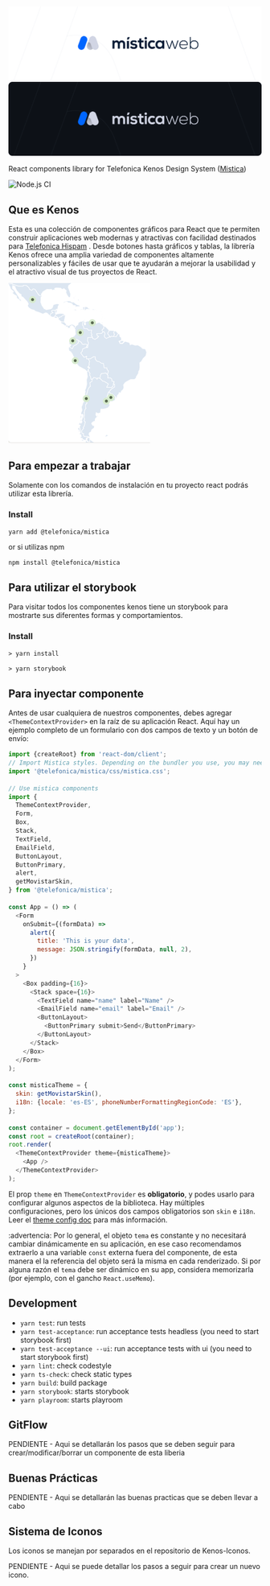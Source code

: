 ![Mistica for Web](img/mistica-web-light-kenos.svg#gh-light-mode-only)
![Mistica for Web](img/mistica-web-dark-kenos.svg#gh-dark-mode-only)

React components library for Telefonica Kenos Design System ([Mistica](https://github.com/TelefonicaAR/kenos-ui))

![Node.js CI](https://github.com/Telefonica/mistica-web/workflows/Node.js%20CI/badge.svg)

## Que es Kenos
Esta es una colección de componentes gráficos para React que te permiten construir aplicaciones web modernas y atractivas con facilidad destinados para  [Telefonica Hispam](https://www.linkedin.com/company/movistar-telefonica-hispam/about/) . Desde botones hasta gráficos y tablas, la librería Kenos ofrece una amplia variedad de componentes altamente personalizables y fáciles de usar que te ayudarán a mejorar la usabilidad y el atractivo visual de tus proyectos de React.

![Mistica for Web](img/mapaHispam.png)

## Para empezar a trabajar
Solamente con los comandos de instalación en tu proyecto react podrás utilizar esta librería.
### Install

```terminal
yarn add @telefonica/mistica
```

or si utilizas npm 

```terminal
npm install @telefonica/mistica
```

## Para utilizar el storybook 
Para visitar todos los componentes kenos tiene un storybook para mostrarte sus diferentes formas y comportamientos.
### Install

```terminal
> yarn install
```

```terminal
> yarn storybook
```

## Para inyectar componente 

Antes de usar cualquiera de nuestros componentes, debes agregar `<ThemeContextProvider>` en la raíz de su aplicación React.
Aquí hay un ejemplo completo de un formulario con dos campos de texto y un botón de envío:

```javascript
import {createRoot} from 'react-dom/client';
// Import Mistica styles. Depending on the bundler you use, you may need to import it in a different way.
import '@telefonica/mistica/css/mistica.css';

// Use mistica components
import {
  ThemeContextProvider,
  Form,
  Box,
  Stack,
  TextField,
  EmailField,
  ButtonLayout,
  ButtonPrimary,
  alert,
  getMovistarSkin,
} from '@telefonica/mistica';

const App = () => (
  <Form
    onSubmit={(formData) =>
      alert({
        title: 'This is your data',
        message: JSON.stringify(formData, null, 2),
      })
    }
  >
    <Box padding={16}>
      <Stack space={16}>
        <TextField name="name" label="Name" />
        <EmailField name="email" label="Email" />
        <ButtonLayout>
          <ButtonPrimary submit>Send</ButtonPrimary>
        </ButtonLayout>
      </Stack>
    </Box>
  </Form>
);

const misticaTheme = {
  skin: getMovistarSkin(),
  i18n: {locale: 'es-ES', phoneNumberFormattingRegionCode: 'ES'},
};

const container = document.getElementById('app');
const root = createRoot(container);
root.render(
  <ThemeContextProvider theme={misticaTheme}>
    <App />
  </ThemeContextProvider>
);
```

El prop `theme` en `ThemeContextProvider` es **obligatorio**, y podes usarlo para configurar algunos aspectos de
la biblioteca. Hay múltiples configuraciones, pero los únicos dos campos obligatorios son `skin` e `i18n`. Leer el [theme config doc](doc/theme-config.md) para más información.

:advertencia: Por lo general, el objeto `tema` es constante y no necesitará cambiar dinámicamente en su aplicación, en
ese caso recomendamos extraerlo a una variable `const` externa fuera del componente, de esta manera el
la referencia del objeto será la misma en cada renderizado. Si por alguna razón el `tema` debe ser dinámico en su
app, considera memorizarla (por ejemplo, con el gancho `React.useMemo`).



## Development

- `yarn test`: run tests
- `yarn test-acceptance`: run acceptance tests headless (you need to start storybook first)
- `yarn test-acceptance --ui`: run acceptance tests with ui (you need to start storybook first)
- `yarn lint`: check codestyle
- `yarn ts-check`: check static types
- `yarn build`: build package
- `yarn storybook`: starts storybook
- `yarn playroom`: starts playroom


## GitFlow

PENDIENTE - Aqui se detallarán los pasos que se deben seguir para crear/modificar/borrar un componente de esta liberia 
## Buenas Prácticas

PENDIENTE - Aqui se detallarán las buenas practicas que se deben llevar a cabo 

## Sistema de Iconos

Los iconos se manejan por separados en el repositorio de Kenos-Iconos.

PENDIENTE - Aqui se puede detallar los pasos a seguir para crear un nuevo icono. 
